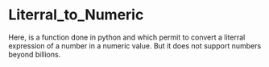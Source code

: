 # Literral_to_Numeric
Here, is a function done in python and which permit to convert a literral expression of a number in a numeric value.
But it does not support numbers beyond billions.
